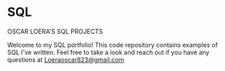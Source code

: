 # SQL
OSCAR LOERA'S SQL PROJECTS

Welcome to my SQL portfolio! This code repository contains examples of SQL I've written. Feel free to take a look and reach out if you have any questions at Loeraoscar823@gmail.com
